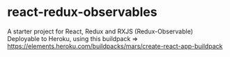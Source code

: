 # react-redux-observables
A starter project for React, Redux and RXJS (Redux-Observable)
Deployable to Heroku, using this buildpack => https://elements.heroku.com/buildpacks/mars/create-react-app-buildpack
